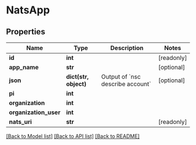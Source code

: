 # NatsApp


## Properties
Name | Type | Description | Notes
------------ | ------------- | ------------- | -------------
**id** | **int** |  | [readonly] 
**app_name** | **str** |  | [optional] 
**json** | **dict(str, object)** | Output of &#x60;nsc describe account&#x60; | [optional] 
**pi** | **int** |  | 
**organization** | **int** |  | 
**organization_user** | **int** |  | 
**nats_uri** | **str** |  | [readonly] 

[[Back to Model list]](../README.md#documentation-for-models) [[Back to API list]](../README.md#documentation-for-api-endpoints) [[Back to README]](../README.md)


